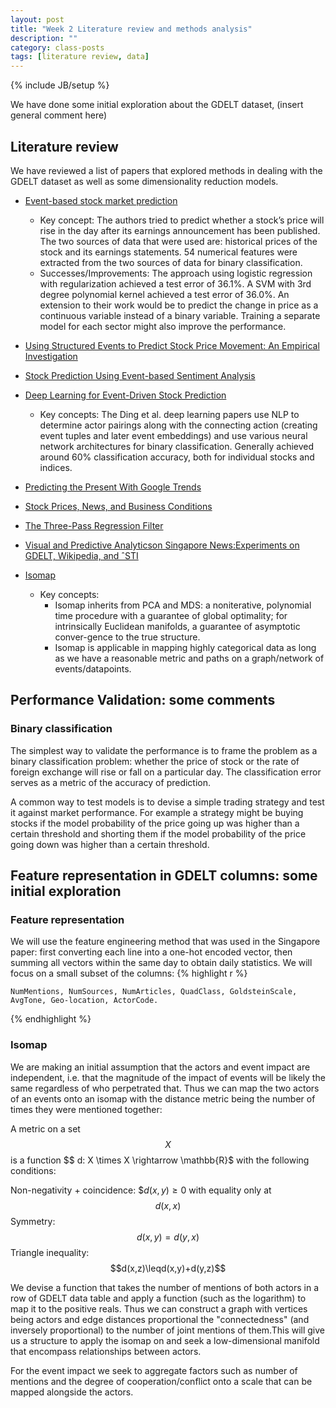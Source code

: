 ```yaml
---
layout: post
title: "Week 2 Literature review and methods analysis"
description: ""
category: class-posts
tags: [literature review, data]
---
```

{% include JB/setup %}


We have done some initial exploration about the GDELT dataset, (insert general comment here)


## Literature review

We have reviewed a list of papers that explored methods in dealing with the GDELT dataset as well as some dimensionality reduction models.

- [Event-based stock market prediction](http://cs229.stanford.edu/proj2014/Hadi%20Pouransari,%20Hamid%20Chalabi,%20Event-based%20stock%20market%20prediction.pdf)
	- Key concept: The authors tried to predict whether a stock’s price will rise in the day after its earnings announcement has been published. The two sources of data that were used are: historical prices of the stock and its earnings statements. 54 numerical features were extracted from the two sources of data for binary classification.
	- Successes/Improvements: The approach using logistic regression with regularization achieved a test error of 36.1%. A SVM with 3rd degree polynomial kernel achieved a test error of 36.0%. An extension to their work would be to predict the change in price as a continuous variable instead of a binary variable. Training a separate model for each sector might also improve the performance.

- [Using Structured Events to Predict Stock Price Movement: An Empirical Investigation]( http://emnlp2014.org/papers/pdf/EMNLP2014148.pdf)
- [Stock Prediction Using Event-based Sentiment Analysis](http://ieeexplore.ieee.org/stamp/stamp.jsp?arnumber=6690034)
- [Deep Learning for Event-Driven Stock Prediction](http://ijcai.org/papers15/Papers/IJCAI15-329.pdf)
	- Key concepts: The Ding et al. deep learning papers use NLP to determine actor pairings along with the connecting action (creating event tuples and later event embeddings) and use various neural network architectures for binary classification.  Generally achieved around 60% classification accuracy, both for individual stocks and indices.

- [Predicting the Present With Google Trends](http://people.ischool.berkeley.edu/~hal/Papers/2011/ptp.pdf) 
- [Stock Prices, News, and Business Conditions](http://www.nber.org/papers/w3520.pdf)
- [The Three-Pass Regression Filter](http://faculty.chicagobooth.edu/bryan.kelly/research/pdf/Forecasting_theory.pdf)
- [Visual and Predictive Analyticson Singapore News:Experiments on GDELT, Wikipedia, and ˆSTI](http://arxiv.org/pdf/1404.1996v1.pdf)
- [Isomap](http://wearables.cc.gatech.edu/paper_of_week/isomap.pdf)
	- Key concepts: 
		- Isomap inherits from PCA and MDS: a noniterative, polynomial time procedure with a guarantee of global optimality; for intrinsically Euclidean manifolds, a guarantee of asymptotic conver-gence to the true structure.
		- Isomap is applicable in mapping highly categorical data as long as we have a reasonable metric and paths on a graph/network of events/datapoints.

## Performance Validation: some comments

### Binary classification
The simplest way to validate the performance is to frame the problem as a binary classification problem: whether the price of stock or the rate of foreign exchange will rise or fall on a particular day. The classification error serves as a metric of the accuracy of prediction.

A common way to test models is to devise a simple trading strategy and test it against market performance. For example a strategy might be buying stocks if the model probability of the price going up was higher than a certain threshold and shorting them if the model probability of the price going down was higher than a certain threshold.


## Feature representation in GDELT columns: some initial exploration

### Feature representation
We will use the feature engineering method that was used in the Singapore paper: first converting each line into a one-hot encoded vector, then summing all vectors within the same day to obtain daily statistics. We will focus on a small subset of the columns:
{% highlight r %}

	NumMentions, NumSources, NumArticles, QuadClass, GoldsteinScale, AvgTone, Geo-location, ActorCode.

{% endhighlight %}

### Isomap
We are making an initial assumption that the actors and event impact are independent, i.e. that the magnitude of the impact of events will be likely the same regardless of who perpetrated that. Thus we can map the two actors of an events onto an isomap with the distance metric being the number of times they were mentioned together: 

A metric on a set $$X$$ is a function $$ d: X \times X \rightarrow \mathbb{R}$ with the following conditions:

Non-negativity + coincidence: $$d(x,y)\geq 0$ with equality only at $$d(x,x)$$
Symmetry: $$d(x,y)=d(y,x)$$
Triangle inequality: $$d(x,z)\leqd(x,y)+d(y,z)$$ 

We devise a function that takes the number of mentions of both actors in a row of GDELT data table and apply a function (such as the logarithm) to map it to the positive reals. Thus we can construct a graph with vertices being actors and edge distances proportional the "connectedness" (and inversely proportional) to the number of joint mentions of them.This will give us a structure to apply the isomap on and seek a low-dimensional manifold that encompass relationships between actors.

For the event impact we seek to aggregate factors such as number of mentions and the degree of cooperation/conflict onto a scale that can be mapped alongside the actors.

